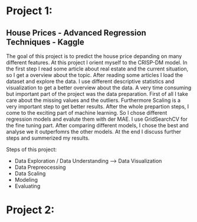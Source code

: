 
# Project 1:
## House Prices - Advanced Regression Techniques - Kaggle

The goal of this project is to predict the house price depanding on many different features. At this project I orient myself to the CRISP-DM model. In the first step I read some article about real estate and the current situation, so I get a overview about the topic. After reading some articles I load the dataset and explore the data. I use different descriptive statistics and visualization to get a better overview about the data. A very time consuming but important part of the project was the data preparation. First of all I take care about the missing values and the outliers. Furthermore Scaling is a very important step to get better results. 
After the whole prepartion steps, I come to the exciting part of machine learning. So I chose different regression models and evalute them with der MAE. I use GridSearchCV for the fine tuning part. After comparing different models, I chose the best and analyse we it outperfomrs the other models. At the end I discuss further steps and summerized my results.

Steps of this project:
* Data Exploration / Data Understanding --> Data Visualization
* Data Prepreocessing
* Data Scaling
* Modeling 
* Evaluating


# Project 2:

